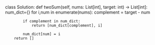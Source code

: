 class Solution:
    def twoSum(self, nums: List[int], target: int) -> List[int]:
        num_dict={}
        for i,num in enumerate(nums):
            complement = target - num

            if complement in num_dict:
                return [num_dict[complement], i]

            num_dict[num] = i
        return []

        
